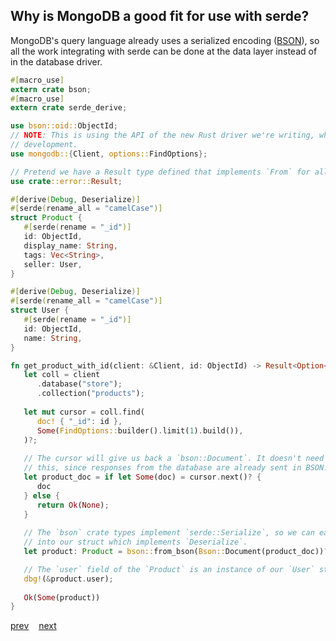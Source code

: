 ## Why is MongoDB a good fit for use with serde?

MongoDB's query language already uses a serialized encoding ([BSON](http://bsonspec.org)), so all the work integrating with serde can be done at the data layer instead of in the database driver.

```rust
#[macro_use]
extern crate bson;
#[macro_use]
extern crate serde_derive;

use bson::oid::ObjectId;
// NOTE: This is using the API of the new Rust driver we're writing, which is still under 
// development.
use mongodb::{Client, options::FindOptions};

// Pretend we have a Result type defined that implements `From` for all the errors we could get.
use crate::error::Result;

#[derive(Debug, Deserialize)]
#[serde(rename_all = "camelCase")]
struct Product {
   #[serde(rename = "_id")]
   id: ObjectId,
   display_name: String,
   tags: Vec<String>,
   seller: User,
}

#[derive(Debug, Deserialize)]
#[serde(rename_all = "camelCase")]
struct User {
   #[serde(rename = "_id")]
   id: ObjectId,
   name: String,
}

fn get_product_with_id(client: &Client, id: ObjectId) -> Result<Option<Product>> {
   let coll = client
      .database("store");
      .collection("products");
      
   let mut cursor = coll.find(
      doc! { "_id": id },
      Some(FindOptions::builder().limit(1).build()),
   )?;
   
   // The cursor will give us back a `bson::Document`. It doesn't need any knowledge of serde to do 
   // this, since responses from the database are already sent in BSON.
   let product_doc = if let Some(doc) = cursor.next()? {
      doc  
   } else {
      return Ok(None);
   }
 
   // The `bson` crate types implement `serde::Serialize`, so we can easily convert a BSON document
   // into our struct which implements `Deserialize`.
   let product: Product = bson::from_bson(Bson::Document(product_doc))?;

   // The `user` field of the `Product` is an instance of our `User` struct, so we can log it.
   dbg!(&product.user);
   
   Ok(Some(product))
}
```

[prev](./3)&nbsp;&nbsp;&nbsp;&nbsp;[next](./5)
